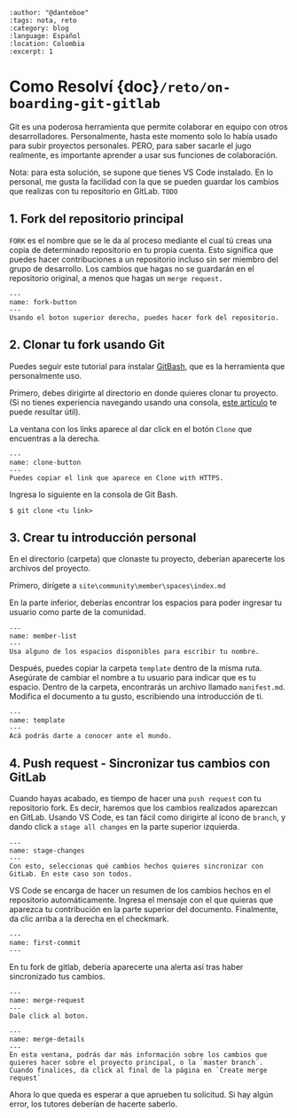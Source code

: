 ```{post} 2023-07-18
:author: "@danteboe"
:tags: nota, reto
:category: blog
:language: Español
:location: Colombia
:excerpt: 1
```

# Como Resolví {doc}`/reto/on-boarding-git-gitlab`

Git es una poderosa herramienta que permite colaborar en equipo con otros desarrolladores. Personalmente, hasta este momento solo lo había usado para subir proyectos personales. PERO, para saber sacarle el jugo realmente, es importante aprender a usar sus funciones de colaboración.

Nota: para esta solución, se supone que tienes VS Code instalado. En lo personal, me gusta la facilidad con la que se pueden guardar los cambios que realizas con tu repositorio en GitLab.
`TODO`

## 1. Fork del repositorio principal

`FORK` es el nombre que se le da al proceso mediante el cual tú creas una copia de determinado repositorio en tu propia cuenta. Esto significa que puedes hacer contribuciones a un repositorio incluso sin ser miembro del grupo de desarrollo. Los cambios que hagas no se guardarán en el repositorio original, a menos que hagas un `merge request.`

```{figure} danteboe.md-data/fork.png
---
name: fork-button
---
Usando el boton superior derecho, puedes hacer fork del repositorio.
```

## 2. Clonar tu fork usando Git
Puedes seguir este tutorial para instalar [GitBash](https://www.educative.io/answers/how-to-install-git-bash-in-windows), que es la herramienta que personalmente uso.

Primero, debes dirigirte al directorio en donde quieres clonar tu proyecto. (Si no tienes experiencia navegando usando una consola, [este artículo](https://www.computerhope.com/issues/ch000795.htm) te puede resultar útil).

La ventana con los links aparece al dar click en el botón `Clone` que encuentras a la derecha.

```{figure} danteboe.md-data/clone.png
---
name: clone-button
---
Puedes copiar el link que aparece en Clone with HTTPS.
```
Ingresa lo siguiente en la consola de Git Bash.

```console
$ git clone <tu link>
```
## 3. Crear tu introducción personal
En el directorio (carpeta) que clonaste tu proyecto, deberían aparecerte los archivos del proyecto. 

Primero, dirígete a `site\community\member\spaces\index.md`

En la parte inferior, deberías encontrar los espacios para poder ingresar tu usuario como parte de la comunidad. 

```{figure} danteboe.md-data/members.png
---
name: member-list
---
Usa alguno de los espacios disponibles para escribir tu nombre.
```
Después, puedes copiar la carpeta `template` dentro de la misma ruta. Asegúrate de cambiar el nombre a tu usuario para indicar que es tu espacio. Dentro de la carpeta, encontrarás un archivo llamado `manifest.md`. Modifica el documento a tu gusto, escribiendo una introducción de ti.

```{figure} danteboe.md-data/template.png
---
name: template
---
Acá podrás darte a conocer ante el mundo.
```

## 4. Push request - Sincronizar tus cambios con GitLab

Cuando hayas acabado, es tiempo de hacer una `push request` con tu repositorio fork. Es decir, haremos que los cambios realizados aparezcan en GitLab.
Usando VS Code, es tan fácil como dirigirte al ícono de `branch`, y dando click a `stage all changes` en la parte superior izquierda.

```{figure} danteboe.md-data/stage_changes.png
---
name: stage-changes
---
Con esto, seleccionas qué cambios hechos quieres sincronizar con GitLab. En este caso son todos.
```
VS Code se encarga de hacer un resumen de los cambios hechos en el repositorio automáticamente. Ingresa el mensaje con el que quieras que aparezca tu contribución en la parte superior del documento. Finalmente, da clic arriba a la derecha en el checkmark.

```{figure} danteboe.md-data/first_commit.png
---
name: first-commit
---
```
En tu fork de gitlab, debería aparecerte una alerta así tras haber sincronizado tus cambios.
```{figure} danteboe.md-data/merge_request.png
---
name: merge-request
---
Dale click al boton.
```

```{figure} danteboe.md-data/merge_details.png
---
name: merge-details
---
En esta ventana, podrás dar más información sobre los cambios que quieres hacer sobre el proyecto principal, o la `master branch`. Cuando finalices, da click al final de la página en `Create merge request`
```
Ahora lo que queda es esperar a que aprueben tu solicitud. Si hay algún error, los tutores deberían de hacerte saberlo.
